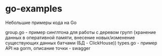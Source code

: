 # go-examples
Небольшие примеры кода на Go

group.go - пример синглтона для работы с деревом групп (хранение данных в оперативной памяти, внесение новых/изменение существующих данных батчами (БД - ClickHouse))
types.go - пример API на gorm, описание точки - swagger
